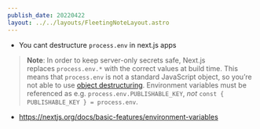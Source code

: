 ```yaml
---
publish_date: 20220422    
layout: ../../layouts/FleetingNoteLayout.astro
---
```

- You cant destructure `process.env`  in next.js apps

> **Note**: In order to keep server-only secrets safe, Next.js replaces `process.env.*` with the correct values at build time. This means that `process.env` is not a standard JavaScript object, so you’re not able to use [object destructuring](https://developer.mozilla.org/en-US/docs/Web/JavaScript/Reference/Operators/Destructuring_assignment). Environment variables must be referenced as e.g. `process.env.PUBLISHABLE_KEY`, _not_ `const { PUBLISHABLE_KEY } = process.env`.

- https://nextjs.org/docs/basic-features/environment-variables
